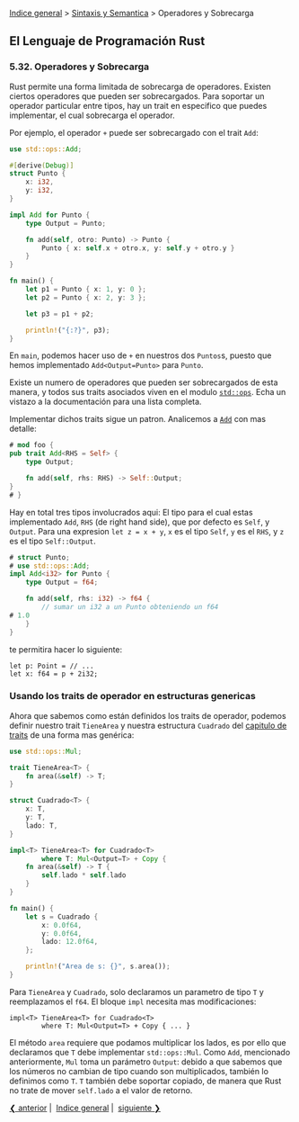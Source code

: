 [Indice general](_index.md) >
[Sintaxis y Semantica](ch05-00-syntax-and-semantics.md) > Operadores y
Sobrecarga

## El Lenguaje de Programación Rust

### 5.32. Operadores y Sobrecarga

Rust permite una forma limitada de sobrecarga de operadores. Existen ciertos
operadores que pueden ser sobrecargados. Para soportar un operador particular
entre tipos, hay un trait en especifico que puedes implementar, el cual
sobrecarga el operador.

Por ejemplo, el operador `+` puede ser sobrecargado con el trait `Add`:

```rust
use std::ops::Add;

#[derive(Debug)]
struct Punto {
    x: i32,
    y: i32,
}

impl Add for Punto {
    type Output = Punto;

    fn add(self, otro: Punto) -> Punto {
        Punto { x: self.x + otro.x, y: self.y + otro.y }
    }
}

fn main() {
    let p1 = Punto { x: 1, y: 0 };
    let p2 = Punto { x: 2, y: 3 };

    let p3 = p1 + p2;

    println!("{:?}", p3);
}
```

En `main`, podemos hacer uso de `+` en nuestros dos `Puntos`s, puesto que hemos
implementado `Add<Output=Punto>` para `Punto`.

Existe un numero de operadores que pueden ser sobrecargados de esta manera, y
todos sus traits asociados viven en el modulo [`std::ops`][stdops]. Echa un
vistazo a la documentación para una lista completa.

[stdops]: ../std/ops/index.html

Implementar dichos traits sigue un patron. Analicemos a [`Add`][add] con mas
detalle:

```rust
# mod foo {
pub trait Add<RHS = Self> {
    type Output;

    fn add(self, rhs: RHS) -> Self::Output;
}
# }
```

[add]: ../std/ops/trait.Add.html

Hay en total tres tipos involucrados aqui: El tipo para el cual estas
implementado `Add`, `RHS` (de right hand side), que por defecto es `Self`, y
`Output`. Para una expresion `let z = x + y`, `x` es el tipo `Self`, `y` es el
`RHS`, y `z` es el tipo `Self::Output`.

```rust
# struct Punto;
# use std::ops::Add;
impl Add<i32> for Punto {
    type Output = f64;

    fn add(self, rhs: i32) -> f64 {
        // sumar un i32 a un Punto obteniendo un f64
# 1.0
    }
}
```

te permitira hacer lo siguiente:

```rust,ignore
let p: Point = // ...
let x: f64 = p + 2i32;
```

### Usando los traits de operador en estructuras genericas

Ahora que sabemos como están definidos los traits de operador, podemos definir
nuestro trait `TieneArea` y nuestra estructura `Cuadrado` del
[capitulo de traits][traits] de una forma mas genérica:

[traits]: traits.html

```rust
use std::ops::Mul;

trait TieneArea<T> {
    fn area(&self) -> T;
}

struct Cuadrado<T> {
    x: T,
    y: T,
    lado: T,
}

impl<T> TieneArea<T> for Cuadrado<T>
        where T: Mul<Output=T> + Copy {
    fn area(&self) -> T {
        self.lado * self.lado
    }
}

fn main() {
    let s = Cuadrado {
        x: 0.0f64,
        y: 0.0f64,
        lado: 12.0f64,
    };

    println!("Area de s: {}", s.area());
}
```

Para `TieneArea` y `Cuadrado`, solo declaramos un parametro de tipo `T` y
reemplazamos el `f64`. El bloque `impl` necesita mas modificaciones:

```ignore
impl<T> TieneArea<T> for Cuadrado<T>
        where T: Mul<Output=T> + Copy { ... }
```

El método `area` requiere que podamos multiplicar los lados, es por ello que
declaramos que `T` debe implementar `std::ops::Mul`. Como `Add`, mencionado
anteriormente, `Mul` toma un parámetro `Output`: debido a que sabemos que los
números no cambian de tipo cuando son multiplicados, también lo definimos como
`T`. `T` también debe soportar copiado, de manera que Rust no trate de mover
`self.lado` a el valor de retorno.

[❮ anterior](ch05-31-unsized-types.md)&nbsp;|&nbsp;
[Indice general](_index.md)&nbsp;|&nbsp;
[siguiente ❯](ch05-33-deref-coercions.md)

